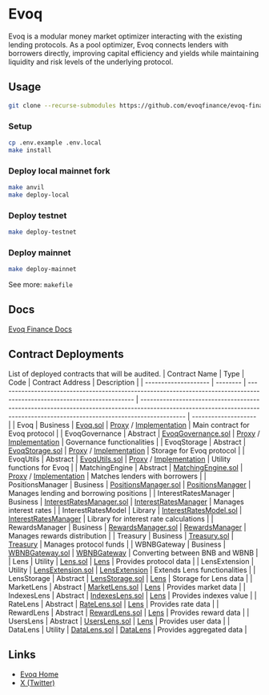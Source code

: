 # Evoq

Evoq is a modular money market optimizer interacting with the existing lending protocols. As a pool optimizer, Evoq connects lenders with borrowers directly, improving capital efficiency and yields while maintaining liquidity and risk levels of the underlying protocol.

## Usage

```sh
git clone --recurse-submodules https://github.com/evoqfinance/evoq-finance-contracts
```

### Setup

```sh
cp .env.example .env.local
make install
```

### Deploy local mainnet fork

```sh
make anvil
make deploy-local
```

### Deploy testnet

```sh
make deploy-testnet
```

### Deploy mainnet

```sh
make deploy-mainnet
```

See more: `makefile`

## Docs

[Evoq Finance Docs](https://docs.evoq.finance/)

## Contract Deployments

List of deployed contracts that will be audited.
| Contract Name | Type | Code | Contract Address | Description |
| -------------------- | -------- | ------------------------------------------------------------------------------------------------------------------------ | -------------------------------------------------------------------------------------------------------------------------------------------------------------------------- | -------------------- |
| Evoq | Business | [Evoq.sol](https://github.com/evoqfinance/evoq-finance-contracts/blob/main/src/Evoq.sol) | [Proxy](https://bscscan.com/address/0x86BFB23777b1caD8438709970F8f54b136b49530) / [Implementation](https://bscscan.com/address/0xAd69B8c66CA67f35AAfFbC9D68e2f370FA936758) | Main contract for Evoq protocol |
| EvoqGovernance | Abstract | [EvoqGovernance.sol](https://github.com/evoqfinance/evoq-finance-contracts/blob/main/src/EvoqGovernance.sol) | [Proxy](https://bscscan.com/address/0x86BFB23777b1caD8438709970F8f54b136b49530) / [Implementation](https://bscscan.com/address/0xAd69B8c66CA67f35AAfFbC9D68e2f370FA936758) | Governance functionalities |
| EvoqStorage | Abstract | [EvoqStorage.sol](https://github.com/evoqfinance/evoq-finance-contracts/blob/main/src/EvoqStorage.sol) | [Proxy](https://bscscan.com/address/0x86BFB23777b1caD8438709970F8f54b136b49530) / [Implementation](https://bscscan.com/address/0xAd69B8c66CA67f35AAfFbC9D68e2f370FA936758) | Storage for Evoq protocol |
| EvoqUtils | Abstract | [EvoqUtils.sol](https://github.com/evoqfinance/evoq-finance-contracts/blob/main/src/EvoqUtils.sol) | [Proxy](https://bscscan.com/address/0x86BFB23777b1caD8438709970F8f54b136b49530) / [Implementation](https://bscscan.com/address/0xAd69B8c66CA67f35AAfFbC9D68e2f370FA936758) | Utility functions for Evoq |
| MatchingEngine | Abstract | [MatchingEngine.sol](https://github.com/evoqfinance/evoq-finance-contracts/blob/main/src/MatchingEngine.sol) | [Proxy](https://bscscan.com/address/0x86BFB23777b1caD8438709970F8f54b136b49530) / [Implementation](https://bscscan.com/address/0xAd69B8c66CA67f35AAfFbC9D68e2f370FA936758) | Matches lenders with borrowers |
| PositionsManager | Business | [PositionsManager.sol](https://github.com/evoqfinance/evoq-finance-contracts/blob/main/src/PositionsManager.sol) | [PositionsManager](https://bscscan.com/address/0x3f150EeD3a515587db03C667abD9A22E46EE7aBA) | Manages lending and borrowing positions |
| InterestRatesManager | Business | [InterestRatesManager.sol](https://github.com/evoqfinance/evoq-finance-contracts/blob/main/src/InterestRatesManager.sol) | [InterestRatesManager](https://bscscan.com/address/0x520f3Bf2b17EF520702cAb7c2b16caFfF7544D68) | Manages interest rates |
| InterestRatesModel | Library | [InterestRatesModel.sol](https://github.com/evoqfinance/evoq-finance-contracts/blob/main/src/libraries/InterestRatesModel.sol) | [InterestRatesManager](https://bscscan.com/address/0x520f3Bf2b17EF520702cAb7c2b16caFfF7544D68) | Library for interest rate calculations |
| RewardsManager | Business | [RewardsManager.sol](https://github.com/evoqfinance/evoq-finance-contracts/blob/main/src/RewardsManager.sol) | [RewardsManager](https://bscscan.com/address/0x57812cB161446D39b95d096Da437D58204f12ce0) | Manages rewards distribution |
| Treasury | Business | [Treasury.sol](https://github.com/evoqfinance/evoq-finance-contracts/blob/main/src/Treasury.sol) | [Treasury](https://bscscan.com/address/0x9CFe75c7871cFB921Fd53e62e3CD4f8d09eeAbA7) | Manages protocol funds |
| WBNBGateway | Business | [WBNBGateway.sol](https://github.com/evoqfinance/evoq-finance-contracts/blob/main/src/extensions/WBNBGateway.sol) | [WBNBGateway](https://bscscan.com/address/0xA344db2c03491E902A3Cd38c8386e40687cCf724) | Converting between BNB and WBNB |
| Lens | Utility | [Lens.sol](https://github.com/evoqfinance/evoq-finance-contracts/blob/main/src/lens/Lens.sol) | [Lens](https://bscscan.com/address/0xe0416C0E56D680e781cf87f6c9a959C7F07E0127) | Provides protocol data |
| LensExtension | Utility | [LensExtension.sol](https://github.com/evoqfinance/evoq-finance-contracts/blob/main/src/lens/LensExtension.sol) | [LensExtension](https://bscscan.com/address/0x2B9027632D322B35eF3AE6D7288B9163a7E86f30) | Extends Lens functionalities |
| LensStorage | Abstract | [LensStorage.sol](https://github.com/evoqfinance/evoq-finance-contracts/blob/main/src/lens/LensStorage.sol) | [Lens](https://bscscan.com/address/0xe0416C0E56D680e781cf87f6c9a959C7F07E0127) | Storage for Lens data |
| MarketLens | Abstract | [MarketLens.sol](https://github.com/evoqfinance/evoq-finance-contracts/blob/main/src/lens/MarketLens.sol) | [Lens](https://bscscan.com/address/0xe0416C0E56D680e781cf87f6c9a959C7F07E0127) | Provides market data |
| IndexesLens | Abstract | [IndexesLens.sol](https://github.com/evoqfinance/evoq-finance-contracts/blob/main/src/lens/IndexesLens.sol) | [Lens](https://bscscan.com/address/0xe0416C0E56D680e781cf87f6c9a959C7F07E0127) | Provides indexes value |
| RateLens | Abstract | [RateLens.sol](https://github.com/evoqfinance/evoq-finance-contracts/blob/main/src/lens/RateLens.sol) | [Lens](https://bscscan.com/address/0xe0416C0E56D680e781cf87f6c9a959C7F07E0127) | Provides rate data |
| RewardLens | Abstract | [RewardLens.sol](https://github.com/evoqfinance/evoq-finance-contracts/blob/main/src/lens/RewardLens.sol) | [Lens](https://bscscan.com/address/0xe0416C0E56D680e781cf87f6c9a959C7F07E0127) | Provides reward data |
| UsersLens | Abstract | [UsersLens.sol](https://github.com/evoqfinance/evoq-finance-contracts/blob/main/src/lens/UsersLens.sol) | [Lens](https://bscscan.com/address/0xe0416C0E56D680e781cf87f6c9a959C7F07E0127) | Provides user data |
| DataLens | Utility | [DataLens.sol](https://github.com/evoqfinance/evoq-finance-contracts/blob/main/src/lens/DataLens.sol) | [DataLens](https://bscscan.com/address/0xda859d83b66982565ff17030d0697eca9f881b5c) | Provides aggregated data |

## Links

- [Evoq Home](https://evoq.finance)
- [X (Twitter)](https://x.com/Evoq_Finance)
